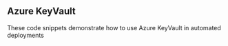 ## Azure KeyVault
These code snippets demonstrate how to use Azure KeyVault in automated deployments
